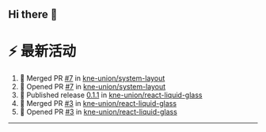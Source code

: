 ## Hi there 👋

<!--

**Here are some ideas to get you started:**

🙋‍♀️ A short introduction - what is your organization all about?
🌈 Contribution guidelines - how can the community get involved?
👩‍💻 Useful resources - where can the community find your docs? Is there anything else the community should know?
🍿 Fun facts - what does your team eat for breakfast?
🧙 Remember, you can do mighty things with the power of [Markdown](https://docs.github.com/github/writing-on-github/getting-started-with-writing-and-formatting-on-github/basic-writing-and-formatting-syntax)
-->


# ⚡ 最新活动

<!--START_SECTION:activity-->
1. 🎉 Merged PR [#7](https://github.com/kne-union/system-layout/pull/7) in [kne-union/system-layout](https://github.com/kne-union/system-layout)
2. 💪 Opened PR [#7](https://github.com/kne-union/system-layout/pull/7) in [kne-union/system-layout](https://github.com/kne-union/system-layout)
3. 🚀 Published release [0.1.1](https://github.com/kne-union/react-liquid-glass/releases/tag/0.1.1) in [kne-union/react-liquid-glass](https://github.com/kne-union/react-liquid-glass)
4. 🎉 Merged PR [#3](https://github.com/kne-union/react-liquid-glass/pull/3) in [kne-union/react-liquid-glass](https://github.com/kne-union/react-liquid-glass)
5. 💪 Opened PR [#3](https://github.com/kne-union/react-liquid-glass/pull/3) in [kne-union/react-liquid-glass](https://github.com/kne-union/react-liquid-glass)
<!--END_SECTION:activity-->

---
